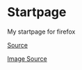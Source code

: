 # Startpage

My startpage for firefox 

[Source](https://github.com/PrettyCoffee/yet-another-generic-startpage)

[Image Source](https://e4p7c9i3.stackpathcdn.com/wp-content/uploads/2019/05/tumblr_p22wjjM6nX1vjxiz1o1_1280.gif?iv=584)

